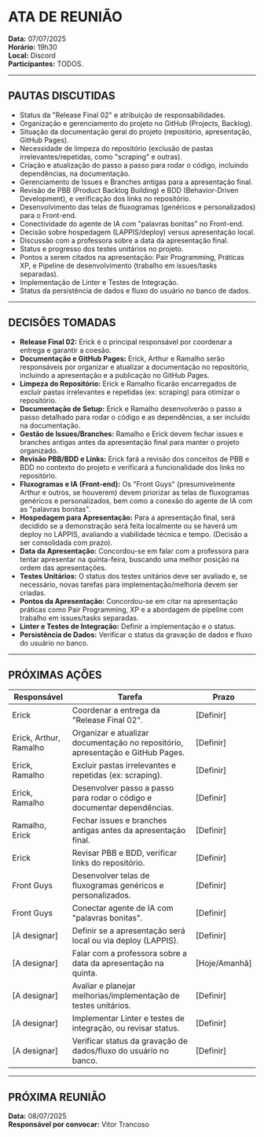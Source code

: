 # ATA DE REUNIÃO
**Data:** 07/07/2025\
**Horário:** 19h30\
**Local:** Discord\
**Participantes:** TODOS.

---

## PAUTAS DISCUTIDAS

* Status da "Release Final 02" e atribuição de responsabilidades.
* Organização e gerenciamento do projeto no GitHub (Projects, Backlog).
* Situação da documentação geral do projeto (repositório, apresentação, GitHub Pages).
* Necessidade de limpeza do repositório (exclusão de pastas irrelevantes/repetidas, como "scraping" e outras).
* Criação e atualização do passo a passo para rodar o código, incluindo dependências, na documentação.
* Gerenciamento de Issues e Branches antigas para a apresentação final.
* Revisão de PBB (Product Backlog Building) e BDD (Behavior-Driven Development), e verificação dos links no repositório.
* Desenvolvimento das telas de fluxogramas (genéricos e personalizados) para o Front-end.
* Conectividade do agente de IA com "palavras bonitas" no Front-end.
* Decisão sobre hospedagem (LAPPIS/deploy) versus apresentação local.
* Discussão com a professora sobre a data da apresentação final.
* Status e progresso dos testes unitários no projeto.
* Pontos a serem citados na apresentação: Pair Programming, Práticas XP, e Pipeline de desenvolvimento (trabalho em issues/tasks separadas).
* Implementação de Linter e Testes de Integração.
* Status da persistência de dados e fluxo do usuário no banco de dados.

---

## DECISÕES TOMADAS

* **Release Final 02:** Erick é o principal responsável por coordenar a entrega e garantir a coesão.
* **Documentação e GitHub Pages:** Erick, Arthur e Ramalho serão responsáveis por organizar e atualizar a documentação no repositório, incluindo a apresentação e a publicação no GitHub Pages.
* **Limpeza do Repositório:** Erick e Ramalho ficarão encarregados de excluir pastas irrelevantes e repetidas (ex: scraping) para otimizar o repositório.
* **Documentação de Setup:** Erick e Ramalho desenvolverão o passo a passo detalhado para rodar o código e as dependências, a ser incluído na documentação.
* **Gestão de Issues/Branches:** Ramalho e Erick devem fechar issues e branches antigas antes da apresentação final para manter o projeto organizado.
* **Revisão PBB/BDD e Links:** Erick fará a revisão dos conceitos de PBB e BDD no contexto do projeto e verificará a funcionalidade dos links no repositório.
* **Fluxogramas e IA (Front-end):** Os "Front Guys" (presumivelmente Arthur e outros, se houverem) devem priorizar as telas de fluxogramas genéricos e personalizados, bem como a conexão do agente de IA com as "palavras bonitas".
* **Hospedagem para Apresentação:** Para a apresentação final, será decidido se a demonstração será feita localmente ou se haverá um deploy no LAPPIS, avaliando a viabilidade técnica e tempo. (Decisão a ser consolidada com prazo).
* **Data da Apresentação:** Concordou-se em falar com a professora para tentar apresentar na quinta-feira, buscando uma melhor posição na ordem das apresentações.
* **Testes Unitários:** O status dos testes unitários deve ser avaliado e, se necessário, novas tarefas para implementação/melhoria devem ser criadas.
* **Pontos da Apresentação:** Concordou-se em citar na apresentação práticas como Pair Programming, XP e a abordagem de pipeline com trabalho em issues/tasks separadas.
* **Linter e Testes de Integração:** Definir a implementação e o status.
* **Persistência de Dados:** Verificar o status da gravação de dados e fluxo do usuário no banco.

---

## PRÓXIMAS AÇÕES

| Responsável | Tarefa | Prazo |
|---|---|---|
| Erick | Coordenar a entrega da "Release Final 02". | [Definir] |
| Erick, Arthur, Ramalho | Organizar e atualizar documentação no repositório, apresentação e GitHub Pages. | [Definir] |
| Erick, Ramalho | Excluir pastas irrelevantes e repetidas (ex: scraping). | [Definir] |
| Erick, Ramalho | Desenvolver passo a passo para rodar o código e documentar dependências. | [Definir] |
| Ramalho, Erick | Fechar issues e branches antigas antes da apresentação final. | [Definir] |
| Erick | Revisar PBB e BDD, verificar links do repositório. | [Definir] |
| Front Guys | Desenvolver telas de fluxogramas genéricos e personalizados. | [Definir] |
| Front Guys | Conectar agente de IA com "palavras bonitas". | [Definir] |
| [A designar] | Definir se a apresentação será local ou via deploy (LAPPIS). | [Definir] |
| [A designar] | Falar com a professora sobre a data da apresentação na quinta. | [Hoje/Amanhã] |
| [A designar] | Avaliar e planejar melhorias/implementação de testes unitários. | [Definir] |
| [A designar] | Implementar Linter e testes de integração, ou revisar status. | [Definir] |
| [A designar] | Verificar status da gravação de dados/fluxo do usuário no banco. | [Definir] |

---

## PRÓXIMA REUNIÃO

**Data:** 08/07/2025\
**Responsável por convocar:** Vitor Trancoso
